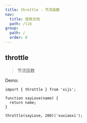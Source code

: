 ```yaml
---
title: throttle - 节流函数
nav:
  title: 使用文档
  path: /lib
group:
  path: /
  order: 8
---
```


## throttle

> 节流函数

Demo:

```tsx | pure
import { throttle } from 'xijs';

function sayLove(name) {
  return name;
}

throttle(sayLove, 200)('xuxiaoxi');
```
